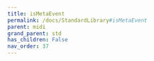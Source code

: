 ```yaml
---
title: isMetaEvent
permalink: /docs/StandardLibrary#isMetaEvent
parent: midi
grand_parent: std
has_children: False
nav_order: 37
---
```

